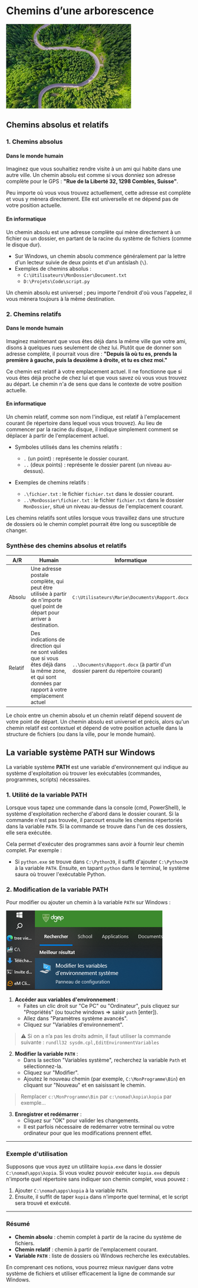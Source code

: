# Chemins d’une arborescence

![path.png](path.png)

## Chemins absolus et relatifs

### 1. Chemins absolus

#### Dans le monde humain

Imaginez que vous souhaitiez rendre visite à un ami qui habite dans une autre ville. Un chemin absolu est comme si vous
donniez son adresse complète pour le GPS : **"Rue de la Liberté 32, 1298 Combles, Suisse"**.

Peu importe où vous vous trouvez actuellement, cette adresse est complète et vous y mènera directement. Elle est
universelle et ne dépend pas de votre position actuelle.

#### En informatique

Un chemin absolu est une adresse complète qui mène directement à un fichier ou un dossier, en partant de la racine du
système de fichiers (comme le disque dur).

- Sur Windows, un chemin absolu commence généralement par la lettre d'un lecteur suivie de deux points et d'un
  antislash (`\`).
- Exemples de chemins absolus :
    - `C:\Utilisateurs\MonDossier\Document.txt`
    - `D:\Projets\Code\script.py`

Un chemin absolu est universel ; peu importe l'endroit d'où vous l'appelez, il vous mènera toujours à la même
destination.

### 2. Chemins relatifs

#### Dans le monde humain

Imaginez maintenant que vous êtes déjà dans la même ville que votre ami, disons à quelques rues seulement de chez lui.
Plutôt que de donner son adresse complète, il pourrait vous dire : **"Depuis là où tu es, prends la première à gauche,
puis la deuxième à droite, et tu es chez moi."**

Ce chemin est relatif à votre emplacement actuel. Il ne fonctionne que si vous êtes déjà proche de chez lui et que vous
savez où vous vous trouvez au départ. Le chemin n'a de sens que dans le contexte de votre position actuelle.

#### En informatique

Un chemin relatif, comme son nom l'indique, est relatif à l'emplacement courant (le répertoire dans lequel vous vous
trouvez). Au lieu de commencer par la racine du disque, il indique simplement comment se déplacer à partir de
l'emplacement actuel.

- Symboles utilisés dans les chemins relatifs :
    - `.` (un point) : représente le dossier courant.
    - `..` (deux points) : représente le dossier parent (un niveau au-dessus).

- Exemples de chemins relatifs :
    - `.\fichier.txt` : le fichier `fichier.txt` dans le dossier courant.
    - `..\MonDossier\fichier.txt` : le fichier `fichier.txt` dans le dossier `MonDossier`, situé un niveau au-dessus de
      l'emplacement courant.

Les chemins relatifs sont utiles lorsque vous travaillez dans une structure de dossiers où le chemin complet pourrait
être long ou susceptible de changer.

### Synthèse des chemins absolus et relatifs

| A/R     | Humain                                                                                                                                                | Informatique                                                                     |
|---------|-------------------------------------------------------------------------------------------------------------------------------------------------------|----------------------------------------------------------------------------------|
| Absolu  | Une adresse postale complète, qui peut être utilisée à partir de n'importe quel point de départ pour arriver à destination.                           | `C:\Utilisateurs\Marie\Documents\Rapport.docx`                                   |
| Relatif | Des indications de direction qui ne sont valides que si vous êtes déjà dans la même zone,  et qui sont données par rapport à votre emplacement actuel | `..\Documents\Rapport.docx` (à partir d'un dossier parent du répertoire courant) |

Le choix entre un chemin absolu et un chemin relatif dépend souvent de votre point de départ. Un chemin
absolu est universel et précis, alors qu'un chemin relatif est contextuel et dépend de votre position actuelle dans la
structure de fichiers (ou dans la ville, pour le monde humain).

## La variable système PATH sur Windows

La variable système **PATH** est une variable d'environnement qui indique au système d'exploitation où trouver les
exécutables (commandes, programmes, scripts) nécessaires.

### 1. Utilité de la variable PATH

Lorsque vous tapez une commande dans la console (cmd, PowerShell), le système d'exploitation recherche d'abord dans le
dossier courant. Si la commande n'est pas trouvée, il parcourt ensuite les chemins répertoriés dans la variable `PATH`.
Si la commande se trouve dans l'un de ces dossiers, elle sera exécutée.

Cela permet d'exécuter des programmes sans avoir à fournir leur chemin complet. Par exemple :

- Si `python.exe` se trouve dans `C:\Python39`, il suffit d'ajouter `C:\Python39` à la variable `PATH`. Ensuite, en
  tapant `python` dans le terminal, le système saura où trouver l'exécutable Python.

### 2. Modification de la variable PATH

Pour modifier ou ajouter un chemin à la variable `PATH` sur Windows :

![pathenv1.png](pathenv1.png)

1. **Accéder aux variables d'environnement** :
    - Faites un clic droit sur "Ce PC" ou "Ordinateur", puis cliquez sur "Propriétés" (ou touche windows =>
      saisir `path` [enter]).
    - Allez dans "Paramètres système avancés".
    - Cliquez sur "Variables d'environnement".


> ⚠ Si on a n’a pas les droits admin, il faut utiliser la commande suivante : `rundll32 sysdm.cpl,EditEnvironmentVariables`


2. **Modifier la variable `PATH`** :
    - Dans la section "Variables système", recherchez la variable `Path` et sélectionnez-la.
    - Cliquez sur "Modifier".
    - Ajoutez le nouveau chemin (par exemple, `C:\MonProgramme\Bin`) en cliquant sur "Nouveau" et en saisissant le
      chemin.

> Remplacer `c:\MonProgramme\Bin` par `c:\nomad\kopia\kopia` par exemple...


3. **Enregistrer et redémarrer** :
    - Cliquez sur "OK" pour valider les changements.
    - Il est parfois nécessaire de redémarrer votre terminal ou votre ordinateur pour que les modifications prennent
      effet.

---

### Exemple d'utilisation

Supposons que vous ayez un utilitaire `kopia.exe` dans le dossier `C:\nomad\apps\kopia`. Si vous voulez pouvoir
exécuter `kopia.exe` depuis n'importe quel répertoire sans indiquer son chemin complet, vous pouvez :

1. Ajouter `C:\nomad\apps\kopia` à la variable `PATH`.
2. Ensuite, il suffit de taper `kopia` dans n'importe quel terminal, et le script sera trouvé et exécuté.

---

### Résumé

- **Chemin absolu** : chemin complet à partir de la racine du système de fichiers.
- **Chemin relatif** : chemin à partir de l'emplacement courant.
- **Variable `PATH`** : liste de dossiers où Windows recherche les exécutables.

En comprenant ces notions, vous pourrez mieux naviguer dans votre système de fichiers et utiliser efficacement la ligne
de commande sur Windows.


